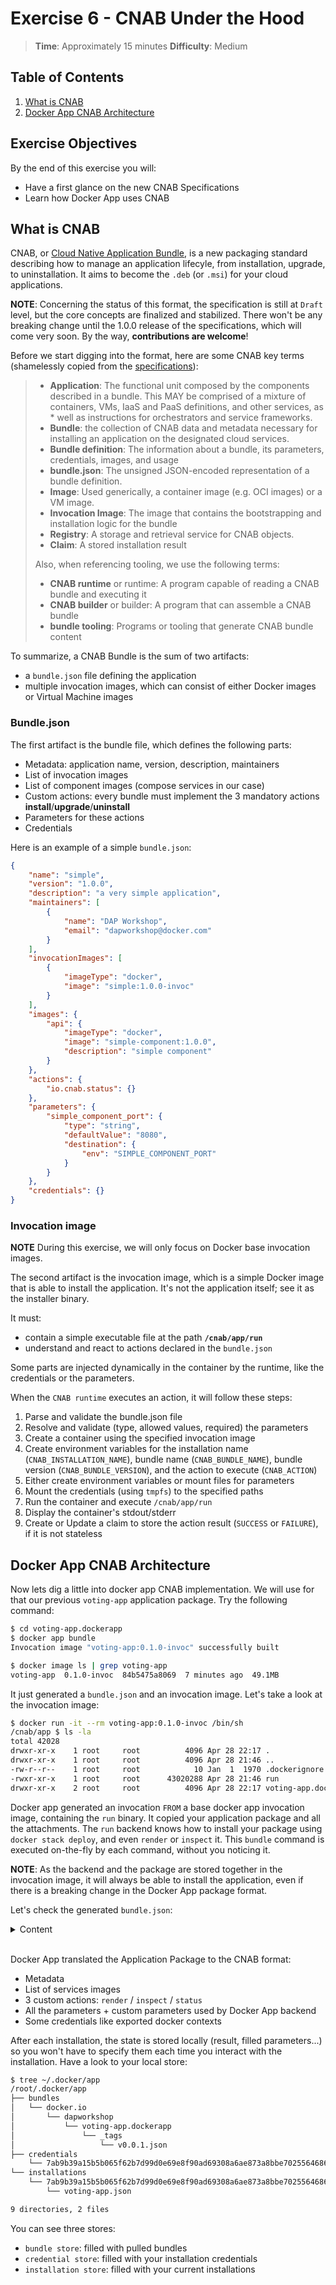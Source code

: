 # Exercise 6 - CNAB Under the Hood

> **Time**: Approximately 15 minutes
> **Difficulty**: Medium

## Table of Contents
1. [What is CNAB](#what-is-cnab)
1. [Docker App CNAB Architecture](#docker-app-cnab-architecture)

## Exercise Objectives

By the end of this exercise you will:

- Have a first glance on the new CNAB Specifications
- Learn how Docker App uses CNAB

## What is CNAB

CNAB, or [Cloud Native Application Bundle](https://cnab.io), is a new packaging standard describing how to manage an application lifecyle, from installation, upgrade, to uninstallation. It aims to become the `.deb` (or `.msi`) for your cloud applications.

**NOTE**: Concerning the status of this format, the specification is still at `Draft` level, but the core concepts are finalized and stabilized. There won't be any breaking change until the 1.0.0 release of the specifications, which will come very soon. By the way, **contributions are welcome**!

Before we start digging into the format, here are some CNAB key terms (shamelessly copied from the [specifications](https://github.com/deislabs/cnab-spec/blob/master/100-CNAB.md)):
> * **Application**: The functional unit composed by the components described in a bundle. This MAY be comprised of a mixture of containers, VMs, IaaS and PaaS definitions, and other services, as * well as instructions for orchestrators and service frameworks.
> * **Bundle**: the collection of CNAB data and metadata necessary for installing an application on the designated cloud services.
> * **Bundle definition**: The information about a bundle, its parameters, credentials, images, and usage
> * **bundle.json**: The unsigned JSON-encoded representation of a bundle definition.
> * **Image**: Used generically, a container image (e.g. OCI images) or a VM image.
> * **Invocation Image**: The image that contains the bootstrapping and installation logic for the bundle
> * **Registry**: A storage and retrieval service for CNAB objects.
> * **Claim**: A stored installation result
>
> Also, when referencing tooling, we use the following terms:
> * **CNAB runtime** or runtime: A program capable of reading a CNAB bundle and executing it
> * **CNAB builder** or builder: A program that can assemble a CNAB bundle
> * **bundle tooling**: Programs or tooling that generate CNAB bundle content

To summarize, a CNAB Bundle is the sum of two artifacts:
- a `bundle.json` file defining the application
- multiple invocation images, which can consist of either Docker images or Virtual Machine images

### Bundle.json

The first artifact is the bundle file, which defines the following parts:
- Metadata: application name, version, description, maintainers
- List of invocation images
- List of component images (compose services in our case)
- Custom actions: every bundle must implement the 3 mandatory actions **install**/**upgrade**/**uninstall**
- Parameters for these actions
- Credentials

Here is an example of a simple `bundle.json`:

```json
{
	"name": "simple",
	"version": "1.0.0",
	"description": "a very simple application",
	"maintainers": [
		{
			"name": "DAP Workshop",
			"email": "dapworkshop@docker.com"
		}
	],
	"invocationImages": [
		{
			"imageType": "docker",
			"image": "simple:1.0.0-invoc"
		}
	],
	"images": {
		"api": {
			"imageType": "docker",
			"image": "simple-component:1.0.0",
			"description": "simple component"
		}
	},
	"actions": {
		"io.cnab.status": {}
	},
	"parameters": {
		"simple_component_port": {
			"type": "string",
			"defaultValue": "8080",
			"destination": {
				"env": "SIMPLE_COMPONENT_PORT"
			}
		}
	},
	"credentials": {}
}
```

### Invocation image

**NOTE** During this exercise, we will only focus on Docker base invocation images.

The second artifact is the invocation image, which is a simple Docker image that is able to install the application. It's not the application itself; see it as the installer binary.

It must:
- contain a simple executable file at the path **`/cnab/app/run`**
- understand and react to actions declared in the `bundle.json`

Some parts are injected dynamically in the container by the runtime, like the credentials or the parameters.

When the `CNAB runtime` executes an action, it will follow these steps:
1. Parse and validate the bundle.json file
1. Resolve and validate (type, allowed values, required) the parameters
1. Create a container using the specified invocation image
1. Create environment variables for the installation name (`CNAB_INSTALLATION_NAME`), bundle name (`CNAB_BUNDLE_NAME`), bundle version (`CNAB_BUNDLE_VERSION`), and the action to execute (`CNAB_ACTION`)
1. Either create environment variables or mount files for parameters
1. Mount the credentials (using `tmpfs`) to the specified paths
1. Run the container and execute `/cnab/app/run`
1. Display the container's stdout/stderr
1. Create or Update a claim to store the action result (`SUCCESS` or `FAILURE`), if it is not stateless


## Docker App CNAB Architecture

Now lets dig a little into docker app CNAB implementation. We will use for that our previous `voting-app` application package. Try the following command:

```sh
$ cd voting-app.dockerapp
$ docker app bundle
Invocation image "voting-app:0.1.0-invoc" successfully built

$ docker image ls | grep voting-app
voting-app  0.1.0-invoc  84b5475a8069  7 minutes ago  49.1MB
```
It just generated a `bundle.json` and an invocation image.
Let's take a look at the invocation image:

```sh
$ docker run -it --rm voting-app:0.1.0-invoc /bin/sh
/cnab/app $ ls -la
total 42028
drwxr-xr-x    1 root     root          4096 Apr 28 22:17 .
drwxr-xr-x    1 root     root          4096 Apr 28 21:46 ..
-rw-r--r--    1 root     root            10 Jan  1  1970 .dockerignore
-rwxr-xr-x    1 root     root      43020288 Apr 28 21:46 run
drwxr-xr-x    2 root     root          4096 Apr 28 22:17 voting-app.dockerapp
```

Docker app generated an invocation `FROM` a base docker app invocation image, containing the `run` binary. It copied your application package and all the attachments. The `run` backend knows how to install your package using `docker stack deploy`, and even `render` or `inspect` it. This `bundle` command is executed on-the-fly by each command, without you noticing it.

**NOTE**: As the backend and the package are stored together in the invocation image, it will always be able to install the application, even if there is a breaking change in the Docker App package format.

Let's check the generated `bundle.json`:

<details>
    <summary>Content</summary>

```json
{
	"name": "voting-app",
	"version": "0.1.0",
	"description": "Voting App",
	"maintainers": [
		{
			"name": "dapworkshop",
			"email": "dapworkshop@docker.com"
		}
	],
	"invocationImages": [
		{
			"imageType": "docker",
			"image": "voting-app:0.1.0-invoc"
		}
	],
	"images": {
		"db": {
			"imageType": "docker",
			"image": "postgres:9.4",
			"description": "postgres:9.4"
		},
		"redis": {
			"imageType": "docker",
			"image": "redis:alpine",
			"description": "redis:alpine"
		},
		"results": {
			"imageType": "docker",
			"image": "mikesir87/examplevotingapp_result",
			"description": "mikesir87/examplevotingapp_result"
		},
		"vote": {
			"imageType": "docker",
			"image": "mikesir87/examplevotingapp_vote",
			"description": "mikesir87/examplevotingapp_vote"
		},
		"worker": {
			"imageType": "docker",
			"image": "dockersamples/examplevotingapp_worker",
			"description": "dockersamples/examplevotingapp_worker"
		}
	},
	"actions": {
		"com.docker.app.inspect": {
			"stateless": true
		},
		"com.docker.app.render": {
			"stateless": true
		},
		"com.docker.app.status": {}
	},
	"parameters": {
		"com.docker.app.kubernetes-namespace": {
			"type": "string",
			"defaultValue": "",
			"metadata": {
				"description": "Namespace in which to deploy"
			},
			"destination": {
				"env": "DOCKER_KUBERNETES_NAMESPACE"
			},
			"apply-to": [
				"install",
				"upgrade",
				"uninstall",
				"com.docker.app.status"
			]
		},
		"com.docker.app.orchestrator": {
			"type": "string",
			"defaultValue": "",
			"allowedValues": [
				"",
				"swarm",
				"kubernetes"
			],
			"metadata": {
				"description": "Orchestrator on which to deploy"
			},
			"destination": {
				"env": "DOCKER_STACK_ORCHESTRATOR"
			},
			"apply-to": [
				"install",
				"upgrade",
				"uninstall",
				"com.docker.app.status"
			]
		},
		"com.docker.app.render-format": {
			"type": "string",
			"defaultValue": "yaml",
			"allowedValues": [
				"yaml",
				"json"
			],
			"metadata": {
				"description": "Output format for the render command"
			},
			"destination": {
				"env": "DOCKER_RENDER_FORMAT"
			},
			"apply-to": [
				"com.docker.app.render"
			]
		},
		"com.docker.app.share-registry-creds": {
			"type": "bool",
			"defaultValue": false,
			"metadata": {
				"description": "Share registry credentials with the invocation image"
			},
			"destination": {
				"env": "DOCKER_SHARE_REGISTRY_CREDS"
			}
		},
		"option.A": {
			"type": "string",
			"defaultValue": "Cats",
			"destination": {
				"env": "docker_param1"
			}
		},
		"option.B": {
			"type": "string",
			"defaultValue": "Dogs",
			"destination": {
				"env": "docker_param2"
			}
		}
	},
	"credentials": {
		"com.docker.app.registry-creds": {
			"path": "/cnab/app/registry-creds.json"
		},
		"docker.context": {
			"path": "/cnab/app/context.dockercontext"
		}
	}
}
```
</details>
<br/>

Docker App translated the Application Package to the CNAB format:
- Metadata
- List of services images
- 3 custom actions: `render` / `inspect` / `status`
- All the parameters + custom parameters used by Docker App backend
- Some credentials like exported docker contexts

After each installation, the state is stored locally (result, filled parameters...) so you won't have to specify them each time you interact with the installation. Have a look to your local store:

```sh
$ tree ~/.docker/app
/root/.docker/app
├── bundles
│   └── docker.io
│       └── dapworkshop
│           └── voting-app.dockerapp
│               └── _tags
│                   └── v0.0.1.json
├── credentials
    └── 7ab9b39a15b5b065f62b7d99d0e69e8f90ad69308a6ae873a8bbe70255646867
└── installations
    └── 7ab9b39a15b5b065f62b7d99d0e69e8f90ad69308a6ae873a8bbe70255646867
        └── voting-app.json

9 directories, 2 files
``` 

You can see three stores:
- `bundle store`: filled with pulled bundles
- `credential store`: filled with your installation credentials
- `installation store`: filled with your current installations
